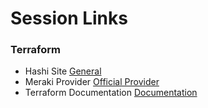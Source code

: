 # Session Links
### Terraform
- Hashi Site [General](https://www.terraform.io)  
- Meraki Provider [Official Provider](https://registry.terraform.io/providers/cisco-open/meraki/latest)
- Terraform Documentation [Documentation](https://developer.hashicorp.com/terraform/docs)
